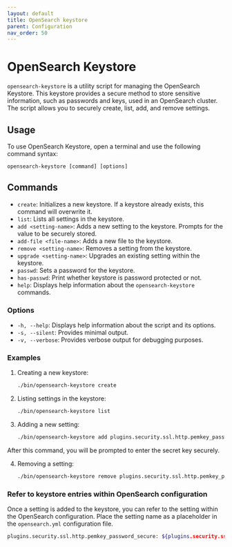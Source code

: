 ```yaml
---
layout: default
title: OpenSearch keystore
parent: Configuration
nav_order: 50
---
```


# OpenSearch Keystore

`opensearch-keystore` is a utility script for managing the OpenSearch Keystore. This keystore provides a secure method to store sensitive information, such as passwords and keys, used in an OpenSearch cluster. The script allows you to securely create, list, add, and remove settings.

## Usage

To use OpenSearch Keystore, open a terminal and use the following command syntax: 


```
opensearch-keystore [command] [options]
```

## Commands

- `create`: Initializes a new keystore. If a keystore already exists, this command will overwrite it.
- `list`: Lists all settings in the keystore.
- `add <setting-name>`: Adds a new setting to the keystore. Prompts for the value to be securely stored.
- `add-file <file-name>`: Adds a new file to the keystore.
- `remove <setting-name>`: Removes a setting from the keystore.
- `upgrade <setting-name>`: Upgrades an existing setting within the keystore.
- `passwd`: Sets a password for the keystore.
- `has-passwd`: Print whether keystore is password protected or not.
- `help`: Displays help information about the `opensearch-keystore` commands.

### Options

- `-h, --help`: Displays help information about the script and its options.
- `-s, --silent`: Provides minimal output.
- `-v, --verbose`: Provides verbose output for debugging purposes.

### Examples

1. Creating a new keystore:

    ```bash
    ./bin/opensearch-keystore create
    ```

2. Listing settings in the keystore:

    ```bash
    ./bin/opensearch-keystore list
    ```

3. Adding a new setting:

    ```bash
    ./bin/opensearch-keystore add plugins.security.ssl.http.pemkey_password_secure
    ```

After this command, you will be prompted to enter the secret key securely.

4. Removing a setting:

    ```bash
    ./bin/opensearch-keystore remove plugins.security.ssl.http.pemkey_password_secure
    ```

### Refer to keystore entries within OpenSearch configuration

Once a setting is added to the keystore, you can refer to the setting within the OpenSearch configuration. Place the setting name as a placeholder in the `opensearch.yml` configuration file.

```bash
plugins.security.ssl.http.pemkey_password_secure: ${plugins.security.ssl.http.pemkey_password_secure}
```
